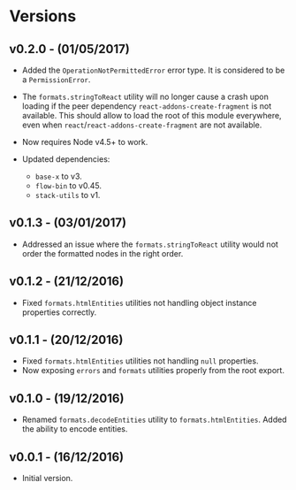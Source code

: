# Versions

## v0.2.0 - (01/05/2017)

* Added the `OperationNotPermittedError` error type. It is considered to be a
  `PermissionError`.
* The `formats.stringToReact` utility will no longer cause a crash upon loading
  if the peer dependency `react-addons-create-fragment` is not available. This
  should allow to load the root of this module everywhere, even when
  `react`/`react-addons-create-fragment` are not available.
* Now requires Node v4.5+ to work.

* Updated dependencies:
    * `base-x` to v3.
    * `flow-bin` to v0.45.
    * `stack-utils` to v1.


## v0.1.3 - (03/01/2017)

* Addressed an issue where the `formats.stringToReact` utility would not order
  the formatted nodes in the right order.


## v0.1.2 - (21/12/2016)

* Fixed `formats.htmlEntities` utilities not handling object instance
  properties correctly.


## v0.1.1 - (20/12/2016)

* Fixed `formats.htmlEntities` utilities not handling `null` properties.
* Now exposing `errors` and `formats` utilities properly from the root export.


## v0.1.0 - (19/12/2016)

* Renamed `formats.decodeEntities` utility to `formats.htmlEntities`. Added the
  ability to encode entities.


## v0.0.1 - (16/12/2016)

* Initial version.
